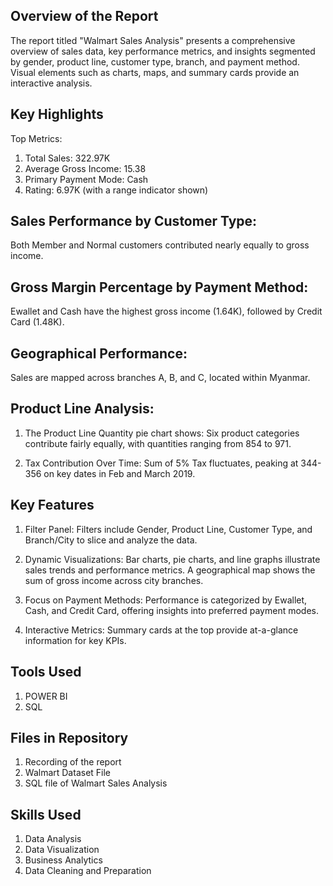 ## Overview of the Report
The report titled "Walmart Sales Analysis" presents a comprehensive overview of sales data, key performance metrics, and insights segmented by gender, product line, customer type, branch, and payment method. Visual elements such as charts, maps, and summary cards provide an interactive analysis.

## Key Highlights
Top Metrics:

1. Total Sales: 322.97K
2. Average Gross Income: 15.38
3. Primary Payment Mode: Cash
4. Rating: 6.97K (with a range indicator shown)

## Sales Performance by Customer Type:
  Both Member and Normal customers contributed nearly equally to gross income.

## Gross Margin Percentage by Payment Method:
  Ewallet and Cash have the highest gross income (1.64K), followed by Credit Card (1.48K).

## Geographical Performance:
  Sales are mapped across branches A, B, and C, located within Myanmar.

## Product Line Analysis:

1. The Product Line Quantity pie chart shows:
  Six product categories contribute fairly equally, with quantities ranging from 854 to 971.

2. Tax Contribution Over Time:
  Sum of 5% Tax fluctuates, peaking at 344-356 on key dates in Feb and March 2019.

## Key Features

1. Filter Panel:
  Filters include Gender, Product Line, Customer Type, and Branch/City to slice and analyze the data.

2. Dynamic Visualizations:
  Bar charts, pie charts, and line graphs illustrate sales trends and performance metrics.
  A geographical map shows the sum of gross income across city branches.

3. Focus on Payment Methods:
  Performance is categorized by Ewallet, Cash, and Credit Card, offering insights into preferred payment modes.

4. Interactive Metrics:
  Summary cards at the top provide at-a-glance information for key KPIs.

## Tools Used
1. POWER BI
2. SQL

## Files in Repository
1. Recording of the report
2. Walmart Dataset File
3. SQL file of Walmart Sales Analysis

## Skills Used 
1. Data Analysis
2. Data Visualization
3. Business Analytics
4. Data Cleaning and Preparation
